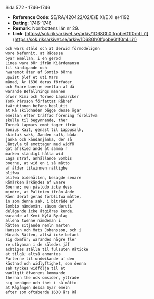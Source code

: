 Sida 572 - 1746-1746

- **Reference Code**: SE/RA/420422/02/E/E XI/E XI e/4192
- **Dating**: 1746-1746
- **Remark**: Norrbottens län nr 29.
- **Link**: [https://sok.riksarkivet.se/arkiv/1D68Gh0IfqobeG1f0mLLi1](https://sok.riksarkivet.se/arkiv/1D68Gh0IfqobeG1f0mLLi1)

```txt linenums="1"
och wars stäld och at derwid förmodeligen
wore befunnit, at Rådesse
byar emellan, i en gerod
Linea wara bör ifrån Kiärdemansu
til kändigande och
hwaremot åter af Somtio börne
upwist blef et uti Mars
månad, År 1630 deras förfader
och Enare boerne emellan af då
warande Befallnings mannen
öfwer Kimi och Torneo Lapmarcker
Tomk Pärsson författat Råbref
twärutinnan befans beslutit
at Rå skildnaden bägge desse ögar
emellan efter träffad förening förblifwa
skulle til begynnande, ther
Torneå Lapmars emot tager ifrån
Sonius Kait, genast til Lappusalk,
skinlak sakk, Janden salk, båda
janka och kändanjänka, der så
Jäntyla tå emottager med widfö
gat afskied ande at samma r
marken ständigt hålla wid
Laga straf, anhållande Sombis
boerne, at wid en i så måtto
af ålder tilwinnen rättighe
blifwa
blifwa bidehållen, besagde senare
Råmärken ärkändes af Enare
Boerne; men påstodo icke dess
mindre, at Palinien ifrån Ande
Råen deraf gerad förblifwa måtte,
in som denna sak, i biträde af
Sombio nämdemän, såsom deruti
delägande icke åtgiöras kunde,
warande af Kemi Kylä Byalag
allena twenne nämdeman i
Rätten sitjande nemln marten
Hansson och Mats Johansson, och i
Härads Rätten, altså icke befant
sig domför; warandes någre fler
re utbyaman i de således jäf
achtiges ställa til fulsuten Räticke
at tilgå; altså anmantes
Parterne til undwikande af den
kåstnad och widlyftighet, som denna
sak tyckes widfölja til et
wanligit öfwerens kommande
therhan the ock omsider, yttrade
sig benägne och thet i så måtto
at Rågången dessa Syar emeln
efter som oftaberde 1630 års Rå
```
